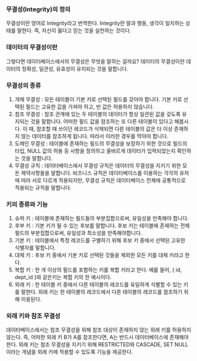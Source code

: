 ### 무결성(Integrity)의 정의

무결성이란 영어로 Integrity라고 번역한다. Integrity란 말과 행동, 생각이 일치하는 상태를 말한다. 즉, 자신이 옳다고 믿는 것을 실천하는 것이다.

### 데이터의 무결성이란

그렇다면 데이터베이스에서의 무결성은 무엇을 말하는 걸까요? 데이터의 무결성이란 데이터의 정확성, 일관성, 유효성이 유지되는 것을 말합니다.

### 무결성의 종류

1. 개체 무결성 : 모든 테이블이 기본 키로 선택된 필드를 갖아야 합니다. 기본 키로 선택된 필드는 고유한 값을 가져야 하고, 빈 값은 허용하지 않습니다.
2. 참조 무결성 : 참조 관계에 있는 두 테이블의 데이터가 항상 일관된 값을 갖도록 유지되는 것을 말합니다. 어떠한 필드 값을 참조하는 또 다른 테이블이 있다고 해봅시다. 이 때, 참조할 때 쓰이던 레코드가 삭제되면 다른 테이블의 값은 더 이상 존재하지 않는 데이터를 참조하게 됩니다. 따라서 이러한 경우를 막아야 합니다.
3. 도메인 무결성 : 테이블에 존재하는 필드의 무결성을 보장하기 위한 것으로 필드의 타입, NULL 값의 허용 등 사항을 정의하고 올바르게 데이터가 입력되었는지 확인하는 것을 말합니다.
4. 무결성 규칙 : 데이터베이스에서 무결성 규칙은 데이터의 무결성을 지키기 위한 모든 제약사항들을 말합니다.
   비즈니스 규칙은 데이터베이스를 이용하는 각각의 유저에 따라 서로 다르게 적용되지만, 무결성 규칙은 데이터베이스 전체에 공통적으로 적용되는 규칙을 말합니다.

### 키의 종류와 기능

1. 슈퍼 키 : 테이블에 존재하는 필드들의 부분집합으로써, 유일성을 만족해야 합니다.
2. 후부 키 : 기본 키가 될 수 있는 후보를 말합니다. 후보 키는 테이블에 존재하는 전체 필드의 부분집합으로써, 유일성과 최소성을 만족해야합니다.
3. 기본 키 : 테이블에서 특정 레코드를 구별하기 위해 후보 키 중에서 선택된 고유한 식별자를 말합니다.
4. 대체 키 : 후보 키 중에서 기본 키로 선택된 것들을 제외한 모든 키를 대체 키라고 한다.
5. 복합 키 : 한 개 이상의 필드를 포함하는 키를 복합 키라고 한다. 예를 들어, { id, dept_id }와 같은키는 복합 키의 한 예시이다.
6. 외래 키 : 한 테이블 키 중에서 다른 테이블의 레코드를 유일하게 식별할 수 있는 키를 말한다. 외래 키는 한 테이블의 레코드에서 다른 테이블의 레코드를 참조하기 위해 이용된다.

### 외래 키와 참조 무결성

데이터베이스에서는 참조 무결성을 위해 참조 대상이 존재하지 않는 외래 키를 허용하지 않는다. 즉, 어떠한 외래 키 B가 A를 참조한다면, A는 반드시 데이터베이스에 존재해야 한다. 외래 키는 참조 무결성을 지키기 위해 RESTRICTED와 CASCADE, SET NULL이라는 개념을 외래 키에 적용할 수 있도록 기능을 제공한다.
